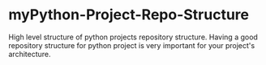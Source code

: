 # myPython-Project-Repo-Structure
High level structure of python projects repository structure. Having a good repository structure for python project is very important for your project's architecture.
